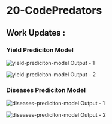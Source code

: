 # **20-CodePredators**

## Work Updates :

### Yield Prediciton Model
![yield-prediciton-model Output - 1](https://res.cloudinary.com/devdemo/image/upload/v1665141769/VCET%20Hack/Screenshot_1066_vccysl.png)

![yield-prediciton-model Output - 2](https://res.cloudinary.com/devdemo/image/upload/v1665141769/VCET%20Hack/Screenshot_1067_fw6815.png)

### Diseases Prediciton Model
![diseases-prediciton-model Output - 1](https://res.cloudinary.com/devdemo/image/upload/v1665142410/VCET%20Hack/1_v7encb.jpg)

![diseases-prediciton-model Output - 2](https://res.cloudinary.com/devdemo/image/upload/v1665142411/VCET%20Hack/2_mk0le7.jpg)



